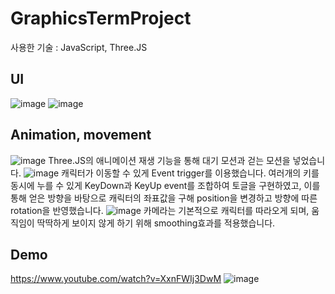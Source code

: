 # GraphicsTermProject
사용한 기술 : JavaScript, Three.JS
## UI
![image](https://user-images.githubusercontent.com/74289147/228911616-ab396b59-8312-4f9a-9410-debcc04d6c8c.png)
![image](https://user-images.githubusercontent.com/74289147/228911729-4d38176b-b439-472c-a63e-de5701710176.png)
## Animation, movement
![image](https://user-images.githubusercontent.com/74289147/228911769-95092ddd-dde0-4a12-bf4f-3bddf372a615.png)
Three.JS의 애니메이션 재생 기능을 통해 대기 모션과 걷는 모션을 넣었습니다.
![image](https://user-images.githubusercontent.com/74289147/228911940-88ea4b44-c877-4f81-b372-3c30273a60aa.png)
캐릭터가 이동할 수 있게 Event trigger를 이용했습니다. 여러개의 키를 동시에 누를 수 있게 KeyDown과 KeyUp event를 조합하여 토글을 구현하였고, 이를 통해 얻은 방향을 바탕으로 캐릭터의 좌표값을 구해 position을 변경하고 방향에 따른 rotation을 반영했습니다.
![image](https://user-images.githubusercontent.com/74289147/228912878-32778dcd-1bfd-44f8-8ce6-d5b44819f82f.png)
카메라는 기본적으로 캐릭터를 따라오게 되며, 움직임이 딱딱하게 보이지 않게 하기 위해 smoothing효과를 적용했습니다.

## Demo
https://www.youtube.com/watch?v=XxnFWIj3DwM
![image](https://user-images.githubusercontent.com/74289147/228913527-04efd33d-90aa-46d7-9538-1f89dcd2e52c.png)
